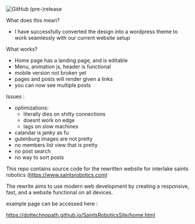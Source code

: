 


![GitHub (pre-)release](https://img.shields.io/github/release/dottechnopath/SaintsRoboticsSite/all.svg)



What does this mean?
 - I have successfully converted the design into a wordpress theme to work seamlessly with our current website setup

 What works?
 - Home page has a landing page, and is editable
 - Menu, animation js, header is functional
 - mobile version not broken yet
 - pages and posts will render given a links 
 - you can now see multiple posts
 
 
 
 Issues :
 - optimizations:
   - literally dies on shitty connections
   - doesnt work on edge
   - lags on slow machines
 - calandar is janky as fu
 - gutenburg images are not pretty
 - no members list view that is pretty
 - no post search
 - no way to sort posts
 



This repo contains source code for the rewritten website for interlake saints robotics (https://www.saintsrobotics.com)

The rewrite aims to use modern web development by creating a responsive, fast, and a website functional on all devices.

example page can be accessed here :

https://dottechnopath.github.io/SaintsRoboticsSite/home.html
